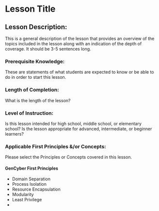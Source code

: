 <link rel="stylesheet" href="CSS-Lesson-Plan">

<h1>Lesson Title</h1>

<h2>Lesson Description:</h2> 
<p>This is a general description of the lesson that provides an overview of the topics included in the lesson along with an indication of the depth of coverage. It should be 3-5 sentences long.</p>

<h3>Prerequisite Knowledge:</h3>
<p>These are statements of what students are expected to know or be able to do in order to start this lesson.</p>

<h3>Length of Completion:</h3>
<p>What is the length of the lesson?</p>

<h3>Level of Instruction:</h3>
<p>Is this lesson intended for high school, middle school, or elementary school? Is the lesson appropriate for advanced, intermediate, or beginner learners?</p>

<h3>Applicable First Principles &/or Concepts:</h3>
<p>Please select the Principles or Concepts covered in this lesson.</p>

<h4>GenCyber First Principles</h4>
<ul>
    <li>Domain Separation</li>
    <li>Process Isolation</li>
    <li>Resource Encapsulation</li>
    <li>Modularity</li>
    <li>Least Privilege</li>
    <li
